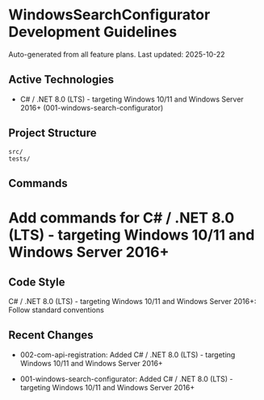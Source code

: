 # WindowsSearchConfigurator Development Guidelines

Auto-generated from all feature plans. Last updated: 2025-10-22

## Active Technologies

- C# / .NET 8.0 (LTS) - targeting Windows 10/11 and Windows Server 2016+ (001-windows-search-configurator)

## Project Structure

```text
src/
tests/
```

## Commands

# Add commands for C# / .NET 8.0 (LTS) - targeting Windows 10/11 and Windows Server 2016+

## Code Style

C# / .NET 8.0 (LTS) - targeting Windows 10/11 and Windows Server 2016+: Follow standard conventions

## Recent Changes
- 002-com-api-registration: Added C# / .NET 8.0 (LTS) - targeting Windows 10/11 and Windows Server 2016+

- 001-windows-search-configurator: Added C# / .NET 8.0 (LTS) - targeting Windows 10/11 and Windows Server 2016+

<!-- MANUAL ADDITIONS START -->
<!-- MANUAL ADDITIONS END -->
